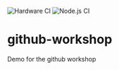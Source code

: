 ![Hardware CI](https://github.com/NuwanJ/github-workshop/workflows/Hardware%20CI/badge.svg)  ![Node.js CI](https://github.com/NuwanJ/github-workshop/workflows/Node.js%20CI/badge.svg)

# github-workshop
Demo for the github workshop
